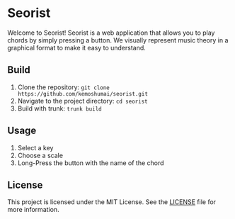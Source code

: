 # Seorist

Welcome to Seorist! 
Seorist is a web application that allows you to play chords by simply pressing a button.
We visually represent music theory in a graphical format to make it easy to understand.

## Build

1. Clone the repository: `git clone https://github.com/kemoshumai/seorist.git`
2. Navigate to the project directory: `cd seorist`
3. Build with trunk: `trunk build`

## Usage

1. Select a key
2. Choose a scale
3. Long-Press the button with the name of the chord

## License

This project is licensed under the MIT License. See the [LICENSE](LICENSE) file for more information.
